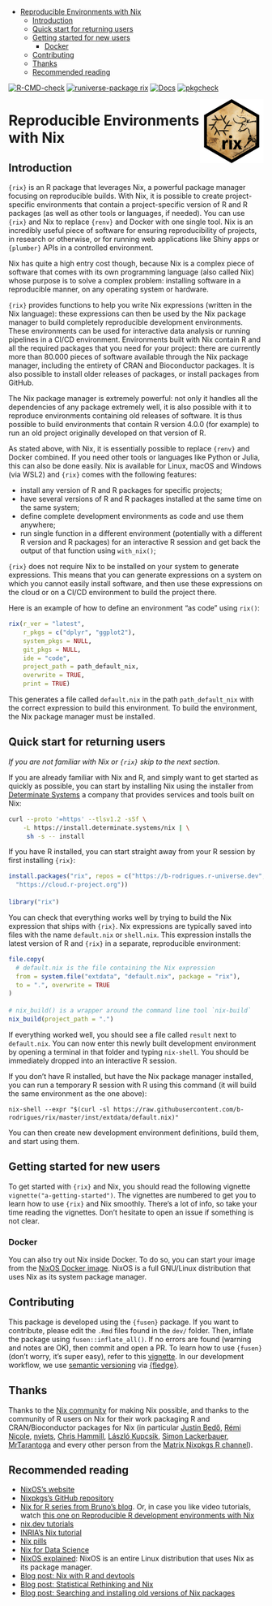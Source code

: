 
- [Reproducible Environments with
  Nix](#reproducible-environments-with-nix)
  - [Introduction](#introduction)
  - [Quick start for returning users](#quick-start-for-returning-users)
  - [Getting started for new users](#getting-started-for-new-users)
    - [Docker](#docker)
  - [Contributing](#contributing)
  - [Thanks](#thanks)
  - [Recommended reading](#recommended-reading)

<!-- badges: start -->

[![R-CMD-check](https://github.com/b-rodrigues/rix/actions/workflows/R-CMD-check.yaml/badge.svg)](https://github.com/b-rodrigues/rix/actions/workflows/R-CMD-check.yaml)
[![runiverse-package
rix](https://b-rodrigues.r-universe.dev/badges/rix?scale=1&color=pink&style=round)](https://b-rodrigues.r-universe.dev/rix)
[![Docs](https://img.shields.io/badge/docs-release-blue.svg)](https://b-rodrigues.github.io/rix)
[![pkgcheck](https://github.com/b-rodrigues/rix/workflows/pkgcheck/badge.svg)](https://github.com/b-rodrigues/rix/actions?query=workflow%3Apkgcheck)
<!-- badges: end -->

<!-- README.md is generated from README.Rmd. Please edit that file -->

<img src="man/figures/logo.png" align="right" style="width: 25%;"/>

# Reproducible Environments with Nix

## Introduction

`{rix}` is an R package that leverages Nix, a powerful package manager
focusing on reproducible builds. With Nix, it is possible to create
project-specific environments that contain a project-specific version of
R and R packages (as well as other tools or languages, if needed). You
can use `{rix}` and Nix to replace `{renv}` and Docker with one single
tool. Nix is an incredibly useful piece of software for ensuring
reproducibility of projects, in research or otherwise, or for running
web applications like Shiny apps or `{plumber}` APIs in a controlled
environment.

Nix has quite a high entry cost though, because Nix is a complex piece
of software that comes with its own programming language (also called
Nix) whose purpose is to solve a complex problem: installing software in
a reproducible manner, on any operating system or hardware.

`{rix}` provides functions to help you write Nix expressions (written in
the Nix language): these expressions can then be used by the Nix package
manager to build completely reproducible development environments. These
environments can be used for interactive data analysis or running
pipelines in a CI/CD environment. Environments built with Nix contain R
and all the required packages that you need for your project: there are
currently more than 80.000 pieces of software available through the Nix
package manager, including the entirety of CRAN and Bioconductor
packages. It is also possible to install older releases of packages, or
install packages from GitHub.

The Nix package manager is extremely powerful: not only it handles all
the dependencies of any package extremely well, it is also possible with
it to reproduce environments containing old releases of software. It is
thus possible to build environments that contain R version 4.0.0 (for
example) to run an old project originally developed on that version of
R.

As stated above, with Nix, it is essentially possible to replace
`{renv}` and Docker combined. If you need other tools or languages like
Python or Julia, this can also be done easily. Nix is available for
Linux, macOS and Windows (via WSL2) and `{rix}` comes with the following
features:

- install any version of R and R packages for specific projects;
- have several versions of R and R packages installed at the same time
  on the same system;
- define complete development environments as code and use them
  anywhere;
- run single function in a different environment (potentially with a
  different R version and R packages) for an interactive R session and
  get back the output of that function using `with_nix()`;

`{rix}` does not require Nix to be installed on your system to generate
expressions. This means that you can generate expressions on a system on
which you cannot easily install software, and then use these expressions
on the cloud or on a CI/CD environment to build the project there.

Here is an example of how to define an environment “as code” using
`rix()`:

``` r
rix(r_ver = "latest",
    r_pkgs = c("dplyr", "ggplot2"),
    system_pkgs = NULL,
    git_pkgs = NULL,
    ide = "code",
    project_path = path_default_nix,
    overwrite = TRUE,
    print = TRUE)
```

This generates a file called `default.nix` in the path
`path_default_nix` with the correct expression to build this
environment. To build the environment, the Nix package manager must be
installed.

## Quick start for returning users

*If you are not familiar with Nix or `{rix}` skip to the next section.*

If you are already familiar with Nix and R, and simply want to get
started as quickly as possible, you can start by installing Nix using
the installer from [Determinate
Systems](https://determinate.systems/posts/determinate-nix-installer) a
company that provides services and tools built on Nix:

``` sh
curl --proto '=https' --tlsv1.2 -sSf \
    -L https://install.determinate.systems/nix | \
     sh -s -- install
```

If you have R installed, you can start straight away from your R session
by first installing `{rix}`:

``` r
install.packages("rix", repos = c("https://b-rodrigues.r-universe.dev",
  "https://cloud.r-project.org"))

library("rix")
```

You can check that everything works well by trying to build the Nix
expression that ships with `{rix}`. Nix expressions are typically saved
into files with the name `default.nix` or `shell.nix`. This expression
installs the latest version of R and `{rix}` in a separate, reproducible
environment:

``` r
file.copy(
  # default.nix is the file containing the Nix expression
  from = system.file("extdata", "default.nix", package = "rix"),
  to = ".", overwrite = TRUE
)

# nix_build() is a wrapper around the command line tool `nix-build`
nix_build(project_path = ".")
```

If everything worked well, you should see a file called `result` next to
`default.nix`. You can now enter this newly built development
environment by opening a terminal in that folder and typing `nix-shell`.
You should be immediately dropped into an interactive R session.

If you don’t have R installed, but have the Nix package manager
installed, you can run a temporary R session with R using this command
(it will build the same environment as the one above):

    nix-shell --expr "$(curl -sl https://raw.githubusercontent.com/b-rodrigues/rix/master/inst/extdata/default.nix)"

You can then create new development environment definitions, build them,
and start using them.

## Getting started for new users

To get started with `{rix}` and Nix, you should read the following
vignette `vignette("a-getting-started")`. The vignettes are numbered to
get you to learn how to use `{rix}` and Nix smoothly. There’s a lot of
info, so take your time reading the vignettes. Don’t hesitate to open an
issue if something is not clear.

### Docker

You can also try out Nix inside Docker. To do so, you can start your
image from the [NixOS Docker
image](https://hub.docker.com/r/nixos/nix/). NixOS is a full GNU/Linux
distribution that uses Nix as its system package manager.

## Contributing

This package is developed using the `{fusen}` package. If you want to
contribute, please edit the `.Rmd` files found in the `dev/` folder.
Then, inflate the package using `fusen::inflate_all()`. If no errors are
found (warning and notes are OK), then commit and open a PR. To learn
how to use `{fusen}` (don’t worry, it’s super easy), refer to this
[vignette](https://thinkr-open.github.io/fusen/articles/How-to-use-fusen.html).
In our development workflow, we use [semantic
versioning](https://semver.org) via
[{fledge}](https://fledge.cynkra.com).

## Thanks

Thanks to the [Nix community](https://nixos.org/community/) for making
Nix possible, and thanks to the community of R users on Nix for their
work packaging R and CRAN/Bioconductor packages for Nix (in particular
[Justin Bedő](https://github.com/jbedo), [Rémi
Nicole](https://github.com/minijackson),
[nviets](https://github.com/nviets), [Chris
Hammill](https://github.com/cfhammill), [László
Kupcsik](https://github.com/Kupac), [Simon
Lackerbauer](https://github.com/ciil),
[MrTarantoga](https://github.com/MrTarantoga) and every other person
from the [Matrix Nixpkgs R channel](https://matrix.to/#/#r:nixos.org)).

## Recommended reading

- [NixOS’s website](https://nixos.org/)
- [Nixpkgs’s GitHub repository](https://github.com/NixOS/nixpkgs)
- [Nix for R series from Bruno’s
  blog](https://www.brodrigues.co/tags/nix/). Or, in case you like video
  tutorials, watch [this one on Reproducible R development environments
  with Nix](https://www.youtube.com/watch?v=c1LhgeTTxaI)
- [nix.dev
  tutorials](https://nix.dev/tutorials/first-steps/towards-reproducibility-pinning-nixpkgs#pinning-nixpkgs)
- [INRIA’s Nix
  tutorial](https://nix-tutorial.gitlabpages.inria.fr/nix-tutorial/installation.html)
- [Nix pills](https://nixos.org/guides/nix-pills/)
- [Nix for Data
  Science](https://github.com/nix-community/nix-data-science)
- [NixOS explained](https://christitus.com/nixos-explained/): NixOS is
  an entire Linux distribution that uses Nix as its package manager.
- [Blog post: Nix with R and
  devtools](https://rgoswami.me/posts/nix-r-devtools/)
- [Blog post: Statistical Rethinking and
  Nix](https://rgoswami.me/posts/rethinking-r-nix/)
- [Blog post: Searching and installing old versions of Nix
  packages](https://lazamar.github.io/download-specific-package-version-with-nix/)
